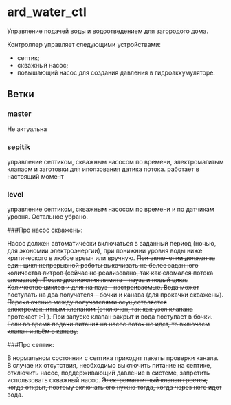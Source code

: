 # ard_water_ctl
Управление подачей воды и водоотведением для загородого дома.

Контроллер управляет следующими устройствами:
  * септик;
  * скважный насос;
  * повышающий насос для создания давления в гидроаккумуляторе.
 
## Ветки

### master
  Не актуальна

### sepitik
  управление септиком, скважным насосом по времени, электромагитым клапаом и заготовки для иползования датика потока.
  работает в настоящий момент

### level
  управление септиком, скважным насосом по времени и по датчикам уровня. Остальное убрано. 

###Про насос скважены: 

Насос должен автоматически включаться в заданный период (ночью, для экономии электроэнергии), при понижнии уровня воды ниже критического в любое время или вручную.
~~При включении должен за один цикл непрерывной работы выкачивать не более заданного количества литров (сейчас не реализовано, так как сломался потока сломался) . После достижения лимита - пауза и новый цикл.
Количество циклов и длинна пауз - настраиваемые.
Вода может поступать на два получателя - бочки и канава (для прокачки скважены). Переключение между получателями осуществляется электромакнитным клапаном (отключен, так как узел клапана протекает :-) ).
При запуске клапан закрыт и вода поступает в бочки. Если во время подачи питания на насос поток не идет, то включаем клапан и льём в канаву.~~

###Про септик:

В нормальном состоянии с септика приходят пакеты проверки канала. В случае их отсутствия, необходимо выключить питание на септике, отключить насос, поддерживающий давление в системе,
запретить использовать скважный насос. 
~~Электромагнитный клапан греется, когда открыт, поэтому включать его нужно тогда, когда через него идет вода.~~
